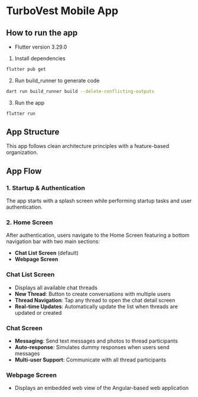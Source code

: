 # TurboVest Mobile App

## How to run the app

- Flutter version 3.29.0

1. Install dependencies

```bash
flutter pub get
```

2. Run build_runner to generate code

```bash
dart run build_runner build --delete-conflicting-outputs
```

3. Run the app

```bash
flutter run
```

## App Structure

This app follows clean architecture principles with a feature-based organization.

## App Flow

### 1. Startup & Authentication

The app starts with a splash screen while performing startup tasks and user authentication.

### 2. Home Screen

After authentication, users navigate to the Home Screen featuring a bottom navigation bar with two main sections:

- **Chat List Screen** (default)
- **Webpage Screen**

### Chat List Screen

- Displays all available chat threads
- **New Thread**: Button to create conversations with multiple users
- **Thread Navigation**: Tap any thread to open the chat detail screen
- **Real-time Updates**: Automatically update the list when threads are updated or created

### Chat Screen

- **Messaging**: Send text messages and photos to thread participants
- **Auto-response**: Simulates dummy responses when users send messages
- **Multi-user Support**: Communicate with all thread participants

### Webpage Screen

- Displays an embedded web view of the Angular-based web application

